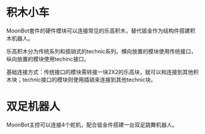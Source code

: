 # 积木小车

MoonBot套件的硬件模块可以连接常见的乐高积木，替代钣金作为结构件搭建积木机器人。

乐高积木分为传统系列和插销式的technic系列。横向放置的模块使用传统接口，纵向放置的模块使用techinc接口。

基础连接方式：传统接口的模块需转接一块2X2的乐高块，就可以和连接到其他积木块；technic接口的模块则使用插销来连接到其他technic块。

# 双足机器人

MoonBot主控可以连接4个舵机，配合钣金件搭建一台双足跳舞机器人。

